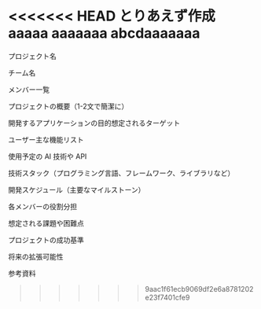 <<<<<<< HEAD
とりあえず作成
aaaaa
aaaaaaa
abcdaaaaaaa
=======
プロジェクト名

チーム名

メンバー一覧

プロジェクトの概要（1-2文で簡潔に）

開発するアプリケーションの目的想定されるターゲット

ユーザー主な機能リスト

使用予定の AI 技術や API

技術スタック（プログラミング言語、フレームワーク、ライブラリなど）

開発スケジュール（主要なマイルストーン）

各メンバーの役割分担

想定される課題や困難点

プロジェクトの成功基準

将来の拡張可能性

参考資料
>>>>>>> 9aac1f61ecb9069df2e6a8781202e23f7401cfe9
